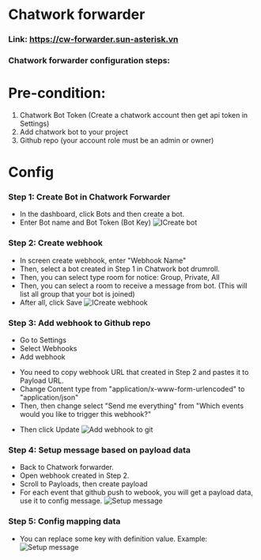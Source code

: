 
# Chatwork forwarder
### Link: https://cw-forwarder.sun-asterisk.vn
### Chatwork forwarder configuration steps:
# Pre-condition:  
1. Chatwork Bot Token (Create a chatwork account then get api token in Settings)
2. Add chatwork bot to your project
3. Github repo (your account role must be an admin or owner)

# Config
### Step 1: Create Bot in Chatwork Forwarder
- In the dashboard, click Bots and then create a bot.
- Enter Bot name and Bot Token (Bot Key)
![ICreate bot](s1.png)
### Step 2: Create webhook
- In screen create webhook, enter "Webhook Name"
- Then, select a bot created in Step 1 in Chatwork bot drumroll.
- Then, you can select type room for notice: Group, Private, All
- Then, you can select a room to receive a message from bot. (This will list all group that your bot is joined)
- After all, click Save
![ICreate webhook](s2.png)
### Step 3: Add webhook to Github repo
- Go to Settings
- Select Webhooks
- Add webhook
+ You need to copy webhook URL that created in Step 2 and pastes it to Payload URL.
+ Change Content type from "application/x-www-form-urlencoded" to "application/json"
+ Then, then change select "Send me everything" from "Which events would you like to trigger this webhook?"
- Then click Update
![Add webhook to git](s3.png)
### Step 4: Setup message based on payload data
-  Back to Chatwork forwarder.
- Open webhook created in Step 2.
- Scroll to Payloads, then create payload
- For each event that github push to webook, you will get a payload data, use it to config message.
![Setup message](s4.png)
### Step 5: Config mapping data
- You can replace some key with definition value.
Example: 
![Setup message](s5.png)

